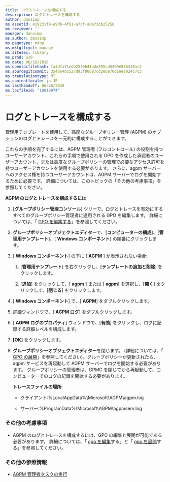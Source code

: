 ```yaml
---
title: ログとトレースを構成する
description: ログとトレースを構成する
author: dansimp
ms.assetid: 419231f9-e9db-4f91-a7cf-a0a73db25256
ms.reviewer: ''
manager: dansimp
ms.author: dansimp
ms.pagetype: mdop
ms.mktglfcycl: manage
ms.sitesec: library
ms.prod: w10
ms.date: 06/16/2016
ms.openlocfilehash: fa3dfa71edb25f6641ade595cd4469e846410ac2
ms.sourcegitcommit: 354664bc527d93f80687cd2eba70d1eea024c7c3
ms.translationtype: MT
ms.contentlocale: ja-JP
ms.lasthandoff: 06/26/2020
ms.locfileid: "10818974"
---
```

# ログとトレースを構成する


管理用テンプレートを使用して、高度なグループポリシー管理 (AGPM) のオプションのログとトレースを一元的に構成することができます。

これらの手順を完了するには、AGPM 管理者 (フルコントロール) の役割を持つユーザーアカウント、これらの手順で使用される GPO を作成した承認者のユーザーアカウント、または高度なグループポリシーの管理で必要なアクセス許可を持つユーザーアカウントを使用する必要があります。 さらに、agpm サーバーへのアクセス権を持つユーザーアカウントは、AGPM サーバーでログを開始するために必要です。 詳細については、このトピックの「その他の考慮事項」を参照してください。

**AGPM のログとトレースを構成するには**

1.  [**グループポリシー管理コンソール**] ツリーで、ログとトレースを有効にするすべてのグループポリシー管理者に適用される GPO を編集します。 詳細については、「 [GPO を編集する](editing-a-gpo.md)」を参照してください。

2.  **グループポリシーオブジェクトエディター**で、[**コンピューターの構成**]、[**管理用テンプレート**]、[ **Windows コンポーネント**] の順番にクリックします。

3.  [ **Windows コンポーネント**] の下に [ **AGPM** ] が表示されない場合:

    1.  [**管理用テンプレート**] を右クリックし、[**テンプレートの追加と削除**] をクリックします。

    2.  [**追加**] をクリックして、[ **agpm** ] または [ **agpm**] を選択し、[**開く**] をクリックして、[**閉じる**] をクリックします。

4.  [ **Windows コンポーネント**] で、[ **AGPM**] をダブルクリックします。

5.  詳細ウィンドウで、[ **AGPM ログ**] をダブルクリックします。

6.  [ **AGPM ログのプロパティ**] ウィンドウで、[**有効**] をクリックし、ログに記録する詳細レベルを構成します。

7.  **[OK]** をクリックします。

8.  **グループポリシーオブジェクトエディター**を閉じます。 (詳細については、「 [GPO の展開](deploy-a-gpo.md)」を参照してください)。グループポリシーが更新されたら、agpm サービスを再起動して AGPM サーバーでログを開始する必要があります。 グループポリシーの管理者は、GPMC を閉じてから再起動して、コンピューターでのログの記録を開始する必要があります。

    **トレースファイルの場所**:

    -   クライアント:%LocalAppData%\\Microsoft\\AGPM\\agpm.log

    -   サーバー:%ProgramData%\\Microsoft\\AGPM\\agpmserv.log

### その他の考慮事項

-   AGPM のログとトレースを構成するには、GPO の編集と展開が可能である必要があります。 詳細については、「 [gpo を編集](editing-a-gpo.md)する」と「 [gpo を展開](deploy-a-gpo.md)する」を参照してください。

### その他の参照情報

-   [AGPM 管理者タスクの実行](performing-agpm-administrator-tasks.md)

 

 





